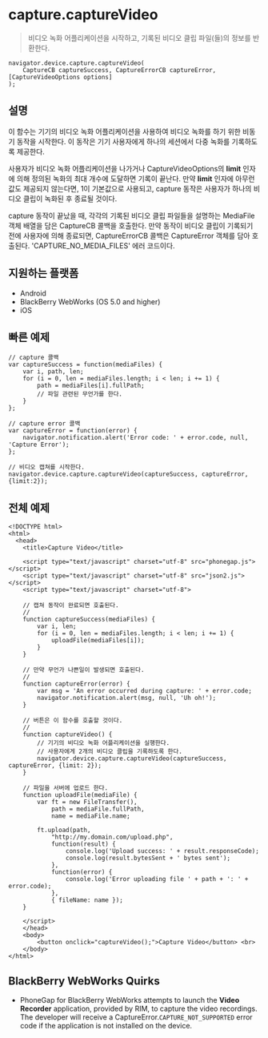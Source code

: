 capture.captureVideo
====================

> 비디오 녹화 어플리케이션을 시작하고, 기록된 비디오 클립 파일(들)의 정보를 반환한다.

    navigator.device.capture.captureVideo( 
	    CaptureCB captureSuccess, CaptureErrorCB captureError, [CaptureVideoOptions options]
	);

설명
-----------

이 함수는 기기의 비디오 녹화 어플리케이션을 사용하여 비디오 녹화를 하기 위한 비동기 동작을 시작한다. 이 동작은 기기 사용자에게 하나의 세션에서 다중 녹화를 기록하도록 제공한다.

사용자가 비디오 녹화 어플리케이션을 나가거나 CaptureVideoOptions의 __limit__ 인자에 의해 정의된 녹화의 최대 개수에 도달하면 기록이 끝난다. 만약 __limit__ 인자에 아무런 값도 제공되지 않는다면, 1이 기본값으로 사용되고, capture 동작은 사용자가 하나의 비디오 클립이 녹화된 후 종료될 것이다.

capture 동작이 끝났을 때, 각각의 기록된 비디오 클립 파일들을 설명하는 MediaFile 객체 배열을 담은 CaptureCB 콜백을 호출한다. 만약 동작이 비디오 클립이 기록되기 전에 사용자에 의해 종료되면, CaptureErrorCB 콜백은 CaptureError 객체를 담아 호출된다. 'CAPTURE_NO_MEDIA_FILES' 에러 코드이다.

지원하는 플랫폼
-------------------

- Android
- BlackBerry WebWorks (OS 5.0 and higher)
- iOS

빠른 예제
-------------

    // capture 콜백
    var captureSuccess = function(mediaFiles) {
        var i, path, len;
        for (i = 0, len = mediaFiles.length; i < len; i += 1) {
            path = mediaFiles[i].fullPath;
            // 파일 관련된 무언가를 한다.
        }
    };

    // capture error 콜백
    var captureError = function(error) {
        navigator.notification.alert('Error code: ' + error.code, null, 'Capture Error');
    };

    // 비디오 캡쳐를 시작한다.
    navigator.device.capture.captureVideo(captureSuccess, captureError, {limit:2});

전체 예제
------------

    <!DOCTYPE html>
    <html>
      <head>
        <title>Capture Video</title>

        <script type="text/javascript" charset="utf-8" src="phonegap.js"></script>
        <script type="text/javascript" charset="utf-8" src="json2.js"></script>
        <script type="text/javascript" charset="utf-8">

        // 캡쳐 동작이 완료되면 호출된다.
        //
        function captureSuccess(mediaFiles) {
            var i, len;
            for (i = 0, len = mediaFiles.length; i < len; i += 1) {
                uploadFile(mediaFiles[i]);
            }	    
        }

        // 만약 무언가 나쁜일이 발생되면 호출된다.
        // 
        function captureError(error) {
	        var msg = 'An error occurred during capture: ' + error.code;
            navigator.notification.alert(msg, null, 'Uh oh!');
        }

        // 버튼은 이 함수를 호출할 것이다.
        //
        function captureVideo() {
            // 기기의 비디오 녹화 어플리케이션을 실행한다.
            // 사용자에게 2개의 비디오 클립을 기록하도록 한다.
            navigator.device.capture.captureVideo(captureSuccess, captureError, {limit: 2});
        }

        // 파일을 서버에 업로드 한다.
        function uploadFile(mediaFile) {
            var ft = new FileTransfer(),
                path = mediaFile.fullPath,
                name = mediaFile.name;

            ft.upload(path,
                "http://my.domain.com/upload.php",
                function(result) {
                    console.log('Upload success: ' + result.responseCode);
                    console.log(result.bytesSent + ' bytes sent');
                },
                function(error) {
                    console.log('Error uploading file ' + path + ': ' + error.code);
                },
                { fileName: name });   
        }

        </script>
        </head>
        <body>
            <button onclick="captureVideo();">Capture Video</button> <br>
        </body>
    </html>

BlackBerry WebWorks Quirks
--------------------------

- PhoneGap for BlackBerry WebWorks attempts to launch the __Video Recorder__ application, provided by RIM, to capture the video recordings.  The developer will receive a CaptureError.`CAPTURE_NOT_SUPPORTED` error code if the application is not installed on the device.
